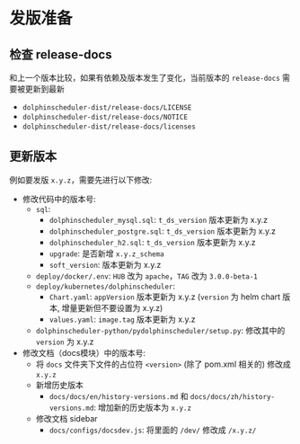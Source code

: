 # 发版准备

## 检查 release-docs

和上一个版本比较，如果有依赖及版本发生了变化，当前版本的 `release-docs` 需要被更新到最新

 - `dolphinscheduler-dist/release-docs/LICENSE`
 - `dolphinscheduler-dist/release-docs/NOTICE`
 - `dolphinscheduler-dist/release-docs/licenses`

## 更新版本

例如要发版 `x.y.z`，需要先进行以下修改:

- 修改代码中的版本号:
  - `sql`:
    - `dolphinscheduler_mysql.sql`: `t_ds_version` 版本更新为 x.y.z
    - `dolphinscheduler_postgre.sql`: `t_ds_version` 版本更新为 x.y.z
    - `dolphinscheduler_h2.sql`: `t_ds_version` 版本更新为 x.y.z
    - `upgrade`: 是否新增 `x.y.z_schema`
    - `soft_version`: 版本更新为 x.y.z
  - `deploy/docker/.env`: `HUB` 改为 `apache`，`TAG` 改为 `3.0.0-beta-1`
  - `deploy/kubernetes/dolphinscheduler`:
    - `Chart.yaml`: `appVersion` 版本更新为 x.y.z (`version` 为 helm chart 版本, 增量更新但不要设置为 x.y.z)
    - `values.yaml`: `image.tag` 版本更新为 x.y.z
  - `dolphinscheduler-python/pydolphinscheduler/setup.py`: 修改其中的 `version` 为 x.y.z
- 修改文档（docs模块）中的版本号:
  - 将 `docs` 文件夹下文件的占位符 `<version>` (除了 pom.xml 相关的) 修改成 `x.y.z`
  - 新增历史版本
     - `docs/docs/en/history-versions.md` 和 `docs/docs/zh/history-versions.md`: 增加新的历史版本为 `x.y.z`
  - 修改文档 sidebar
    - `docs/configs/docsdev.js`: 将里面的 `/dev/` 修改成 `/x.y.z/`
